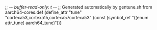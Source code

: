 ;; -*- buffer-read-only: t -*-
;; Generated automatically by gentune.sh from aarch64-cores.def
(define_attr "tune"
	"cortexa53,cortexa15,cortexa57cortexa53"
	(const (symbol_ref "((enum attr_tune) aarch64_tune)")))
